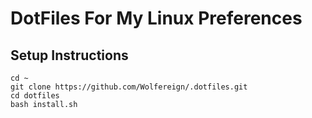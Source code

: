 # DotFiles For My Linux Preferences

## Setup Instructions
```
cd ~ 
git clone https://github.com/Wolfereign/.dotfiles.git 
cd dotfiles 
bash install.sh
```
 
